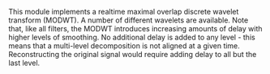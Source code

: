 
[comment]: # (TimeSeriesCanvasModule)
This module implements a realtime maximal overlap discrete wavelet transform (MODWT). A number of different wavelets are available. Note that, like all filters, the MODWT introduces increasing amounts of delay with higher levels of smoothing. No additional delay is added to any level - this means that a multi-level decomposition is not aligned at a given time. Reconstructing the original signal would require adding delay to all but the last level.
